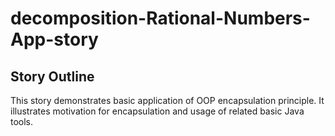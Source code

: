 # decomposition-Rational-Numbers-App-story

## Story Outline
This story demonstrates basic application of OOP encapsulation principle.
It illustrates motivation for encapsulation and usage of related basic Java tools.
